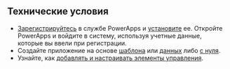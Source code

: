 ## <a name="prerequisites"></a>Технические условия
* [Зарегистрируйтесь](../signup-for-powerapps.md) в службе PowerApps и [установите](http://aka.ms/powerappsinstall) ее. Откройте PowerApps и войдите в систему, используя учетные данные, которые вы ввели при регистрации.
* Создайте приложение на основе [шаблона](../get-started-test-drive.md) или [данных](../get-started-create-from-data.md) либо [с нуля](../get-started-create-from-blank.md).
* Узнайте, как [добавлять и настраивать элементы управления](../add-configure-controls.md). 


